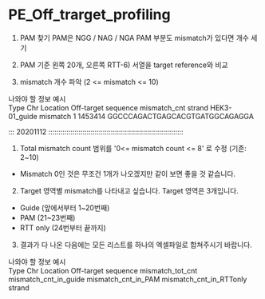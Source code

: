 # PE_Off_trarget_profiling


1. PAM 찾기
    PAM은 NGG / NAG / NGA
    PAM 부분도 mismatch가 있다면 개수 세기

2. PAM 기준 왼쪽 20개, 오른쪽 RTT-6) 서열을 target reference와 비교
3. mismatch 개수 파악 (2 <= mismatch <= 10)



나와야 할 정보 예시					
Type	Chr	Location	Off-target sequence	mismatch_cnt	strand
HEK3-01_guide mismatch	1	1453414	GGCCCAGACTGAGCACGTGATGGCAGAGGA		


::: 20201112 :::::::::::::::::::::::::::::::::::::::::::::::::::::::::::::::::::

1. Total mismatch count 범위를 '0<= mismatch count <= 8' 로 수정 (기존: 2~10)
- Mismatch 0인 것은 무조건 1개가 나오겠지만 같이 보면 좋을 것 같습니다.
2. Target 영역별 mismatch를 나타내고 싶습니다. Target 영역은 3개입니다.
- Guide (앞에서부터 1~20번째)
- PAM (21~23번째)
- RTT only (24번부터 끝까지)
3. 결과가 다 나온 다음에는 모든 리스트를 하나의 엑셀파일로 합쳐주시기 바랍니다.

나와야 할 정보 예시					
Type	Chr	Location	Off-target sequence	mismatch_tot_cnt	mismatch_cnt_in_guide	mismatch_cnt_in_PAM	mismatch_cnt_in_RTTonly	strand

